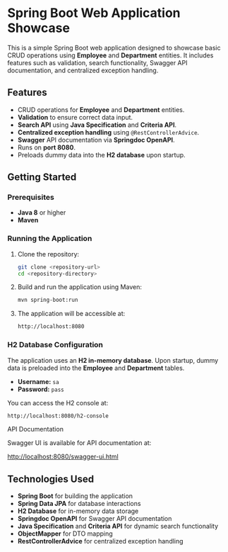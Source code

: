 # Spring Boot Web Application Showcase

This is a simple Spring Boot web application designed to showcase basic CRUD operations using **Employee** and **Department** entities. It includes features such as validation, search functionality, Swagger API documentation, and centralized exception handling.

## Features

- CRUD operations for **Employee** and **Department** entities.
- **Validation** to ensure correct data input.
- **Search API** using **Java Specification** and **Criteria API**.
- **Centralized exception handling** using `@RestControllerAdvice`.
- **Swagger** API documentation via **Springdoc OpenAPI**.
- Runs on **port 8080**.
- Preloads dummy data into the **H2 database** upon startup.

## Getting Started

### Prerequisites

- **Java 8** or higher
- **Maven**

### Running the Application

1. Clone the repository:
    ```bash
    git clone <repository-url>
    cd <repository-directory>
    ```

2. Build and run the application using Maven:
    ```bash
    mvn spring-boot:run
    ```

3. The application will be accessible at:
    ```bash
    http://localhost:8080
    ```

### H2 Database Configuration

The application uses an **H2 in-memory database**. Upon startup, dummy data is preloaded into the **Employee** and **Department** tables.


- **Username:** `sa`
- **Password:** `pass`

You can access the H2 console at:
```bash
http://localhost:8080/h2-console
```

API Documentation

Swagger UI is available for API documentation at:

[http://localhost:8080/swagger-ui.html](http://localhost:8080/swagger-ui.html)

## Technologies Used

- **Spring Boot** for building the application
- **Spring Data JPA** for database interactions
- **H2 Database** for in-memory data storage
- **Springdoc OpenAPI** for Swagger API documentation
- **Java Specification** and **Criteria API** for dynamic search functionality
- **ObjectMapper** for DTO mapping
- **RestControllerAdvice** for centralized exception handling

